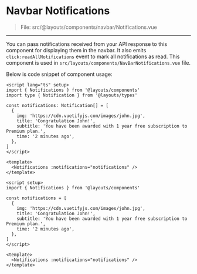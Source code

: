 # Navbar Notifications

> File: src/@layouts/components/navbar/Notifications.vue

---

You can pass notifications received from your API response to this component for displaying them in the navbar. It also emits `click:readAllNotifications` event to mark all notifications as read. This component is used in `src/layouts/components/NavBarNotifications.vue` file.

Below is code snippet of component usage:

<code-group>
<code-block title="TS">

```vue
<script lang="ts" setup>
import { Notifications } from '@layouts/components'
import type { Notification } from '@layouts/types'

const notifications: Notification[] = [
  {
    img: 'https://cdn.vuetifyjs.com/images/john.jpg',
    title: 'Congratulation John!',
    subtitle: 'You have been awarded with 1 year free subscription to Premium plan.',
    time: '2 minutes ago',
  },
]
</script>

<template>
  <Notifications :notifications="notifications" />
</template>
```

</code-block>

<code-block title="JS">

```vue
<script setup>
import { Notifications } from '@layouts/components'

const notifications = [
  {
    img: 'https://cdn.vuetifyjs.com/images/john.jpg',
    title: 'Congratulation John!',
    subtitle: 'You have been awarded with 1 year free subscription to Premium plan.',
    time: '2 minutes ago',
  },
]
</script>

<template>
  <Notifications :notifications="notifications" />
</template>
```

</code-block>
</code-group>
